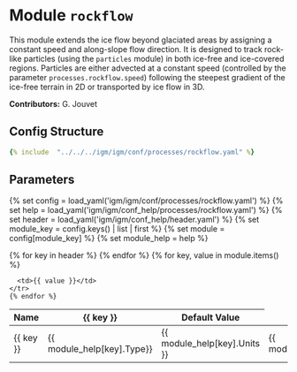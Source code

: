 # Module `rockflow`

This module extends the ice flow beyond glaciated areas by assigning a constant speed and along-slope flow direction. It is designed to track rock-like particles (using the `particles` module) in both ice-free and ice-covered regions. Particles are either advected at a constant speed (controlled by the parameter `processes.rockflow.speed`) following the steepest gradient of the ice-free terrain in 2D or transported by ice flow in 3D.

**Contributors:** G. Jouvet

## Config Structure  
~~~yaml
{% include  "../../../igm/igm/conf/processes/rockflow.yaml" %}
~~~

## Parameters

{% set config = load_yaml('igm/igm/conf/processes/rockflow.yaml') %}
{% set help = load_yaml('igm/igm/conf_help/processes/rockflow.yaml') %}
{% set header = load_yaml('igm/igm/conf_help/header.yaml') %}
{% set module_key = config.keys() | list | first %}
{% set module = config[module_key] %}
{% set module_help = help %}

<table>
  <thead>
    <tr>
      <th>Name</th>
      {% for key in header %}
      <th>{{ key }}</th>
      {% endfor %}
      <th>Default Value</th>
    </tr>
  </thead>
  <tbody>
    {% for key, value in module.items() %}
    <tr>
      <td>{{ key }}</td>
      <td>{{ module_help[key].Type}}</td>
      <!-- <td>{{ module_help[key].Units}}</td> -->
      <td><span class="math">{{ module_help[key].Units }}</span></td>
      <td>{{ module_help[key].Description}}</td>

      <td>{{ value }}</td>
    </tr>
    {% endfor %}
  </tbody>
</table>

<script type="text/javascript">
  MathJax.Hub.Queue(["Typeset", MathJax.Hub]);
</script>
